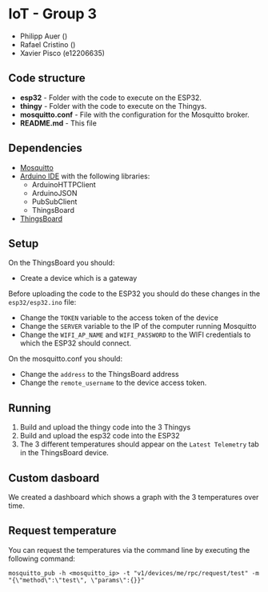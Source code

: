 # IoT - Group 3

- Philipp Auer ()
- Rafael Cristino ()
- Xavier Pisco (e12206635)

## Code structure

- **esp32** - Folder with the code to execute on the ESP32.
- **thingy** - Folder with the code to execute on the Thingys.
- **mosquitto.conf** - File with the configuration for the Mosquitto broker.
- **README.md** - This file

## Dependencies

- [Mosquitto](https://mosquitto.org)
- [Arduino IDE](https://www.arduino.cc/en/software/) with the  following libraries:
    - ArduinoHTTPClient
    - ArduinoJSON
    - PubSubClient
    - ThingsBoard
- [ThingsBoard](https://thingsboard.io/)

## Setup

On the ThingsBoard you should:
- Create a device which is a gateway

Before uploading the code to the ESP32 you should do these changes in the  `esp32/esp32.ino` file:
- Change the `TOKEN` variable to the access token of the device
- Change the `SERVER` variable to the IP of the computer running Mosquitto
- Change the `WIFI_AP_NAME` and `WIFI_PASSWORD` to the WIFI credentials to which the ESP32 should connect.

On the mosquitto.conf you should:
- Change the `address` to the ThingsBoard address
- Change the `remote_username` to the device access token.

## Running

1. Build and upload the thingy code into the 3 Thingys
1. Build and upload the esp32 code into the ESP32
1. The 3 different temperatures should appear on the `Latest Telemetry` tab in the ThingsBoard device.

## Custom dasboard

We created a dashboard which shows a graph with the 3 temperatures over time.

## Request temperature

You can request the temperatures via the command line by executing the following command:
```
mosquitto_pub -h <mosquitto_ip> -t "v1/devices/me/rpc/request/test" -m "{\"method\":\"test\", \"params\":{}}"
```

